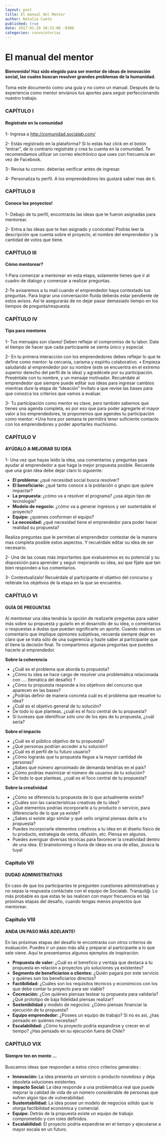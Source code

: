 ```yaml
---
layout: post
title: El manual del Mentor
author: Natalia Cueto
published: true
date: 2017-01-20 10:33:00 -0300
categories: convocatorias
---
```


# El manual del mentor

#### Bienvenido! Haz sido elegido para ser mentor de ideas de innovación social, las cuales buscan resolver grandes problemas de la humanidad.

Toma este documento como una guía y no como un manual. 
Después de tu experiencia como mentor envíanos tus aportes para seguir perfeccionando nuestro trabajo. 


### CAPÍTULO I
#### **Regístrate en la comunidad** 

1- Ingresa a http://comunidad.socialab.com/

2- Estás registrado en la plataforma?  Si lo estás haz click en el botón “entrar”, de lo contrario regístrate y crea tu cuenta en la comunidad. Te recomendamos utilizar un correo electrónico que uses con frecuencia en vez de Facebook. 

3- Revisa tu correo. deberías verificar antes de ingresar. 

4- Personaliza tu perfil. A los emprendedores les gustará saber mas de ti. 


### CAPÍTULO II
#### **Conoce los proyectos!** 

1- Debajo de tu perfil, encontrarás las ideas que te fueron asignadas para mentorear. 

2- Entra a las ideas que te han asignado y conócelas! Podrás leer la descripción que cuenta sobre el proyecto, el nombre del emprendedor y la cantidad de votos que tiene. 


### CAPÍTULO III
#### **Cómo mentorear?**

1-Para comenzar a mentorear en esta etapa, solamente tienes que ir al cuadro de dialogo y comenzar a realizar preguntas. 

2-Te avisaremos a tu mail cuando el emprendedor haya contestado tus preguntas. Para lograr una conversación fluida deberás estar pendiente de estos avisos. Así te asegurarás de no dejar pasar demasiado tiempo en los tiempos de pregunta/respuesta. 

### CAPÍTULO IV
#### **Tips para mentores**

1- Tus mensajes son claves! Deben reflejar el compromiso de tu labor. Date el tiempo de hacer que cada participante se sienta único y especial. 

2- En tu primera interacción con los emprendedores debes reflejar lo que te define como mentor: la cercanía, carisma y espíritu colaborativo. 
• Empieza saludando al emprendedor por su nombre (este se encuentra en el extremo superior derecho del perfil de la idea) y agradécele por su participación. 
Preséntate con tu nombre, y un mensaje motivador.
Recuérdale al emprendedor que siempre puede editar sus ideas para ingresar cambios mientras dure la etapa de “ideación”
Invítalo a que revise las bases para que conozca los criterios que vamos a evaluar.

3- Tu participación como mentor es clave, pero también sabemos que tienes una agenda completa, es por eso que para poder agregarle el mayor valor a los emprendedores, te proponemos que agendes tu participación como mentor:
*Una hora por semana te permitirá tener suficiente contacto con los emprendedores y poder aportarles muchísimo.


### CAPÍTULO V
#### **AYÚDALO A MEJORAR SU IDEA** 

1- Una vez que hayas leído la idea, usa comentarios y preguntas para ayudar al emprendedor a que haga la mejor propuesta posible.
Recuerda que una gran idea debe dejar claro lo siguiente:

- **El problema:** ¿qué necesidad social busca resolver?
- **El beneficiario:** ¿qué tanto conoce a la población o grupo que quiere impactar?
- **La propuesta:** ¿cómo va a resolver el programa? ¿usa algún tipo de tecnología?
- **Modelo de negocio:** ¿cómo va a generar ingresos y ser sustentable el proyecto?
- **Equipo:** ¿quienes conforman el equipo?
- **La necesidad:** ¿qué necesidad tiene el emprendedor para poder hacer realidad su propuesta?

Realiza preguntas que le permitan al emprendedor contestar de la manera mas completa posible estos aspectos. Y recuérdale editar su idea de ser necesario. 

2- Una de las cosas más importantes que evaluaremos es su potencial y su disposición para aprender y seguir mejorando su idea, así que fíjate que tan bien responden a tus comentarios.

3- Contextualízalo! Recuérdale al participante el objetivo del concurso y reitérale los objetivos de la etapa en la que se encuentra.


### CAPÍTULO VI
#### **GUÍA DE PREGUNTAS** 

Al mentorear una idea tendrás la opción de realizarle preguntas para saber más sobre su propuesta y guiarlo en el desarrollo de su idea, o comentarios o respuestas a dudas que puedan significarle un aporte.
Cuando realices un comentario que implique opiniones subjetivas, recuerda siempre dejar en claro que se trata sólo de una sugerencia y hazle saber al participante que él tiene la decisión final.
Te compartimos algunas preguntas que puedes hacerle al emprendedor.

**Sobre la coherencia**

- ¿Cuál es el problema que aborda tu propuesta?
- ¿Cómo tu idea se hace cargo de resolver una problemática relacionada con …. (temática del desafío) ?
- ¿Cómo tu propuesta responde a los objetivos del concurso que aparecen en las bases?
- ¿Podrías definir de manera concreta cuál es el problema que resuelve tu idea?
- ¿Cuál es el objetivo general de tu solución?
- De todo lo que planteas, ¿cuál es el foco central de tu propuesta?
- Si tuvieses que identificar sólo uno de los ejes de tu propuesta, ¿cuál sería?

**Sobre el impacto**

- ¿Cuál es el público objetivo de tu propuesta?
- ¿Qué personas podrían acceder a tu solución?
- ¿Cuál es el perfil de tu futuro usuario?
- ¿Cómo lograrás que tu propuesta llegue a la mayor cantidad de personas?
- ¿Sabes qué número aproximado de demanda tendrías en el país?
- ¿Cómo podrías maximizar el número de usuarios de tu solución?
- De todo lo que planteas, ¿cuál es el foco central de tu propuesta?

**Sobre la creatividad**

- ¿Cómo se diferencia tu propuesta de lo que actualmente existe?
- ¿Cuáles son las características creativas de tu idea?
- ¿Qué elementos podrías incorporarle a tu producto o servicio, para diferenciarlo de lo que ya existe?
- ¿Sabes si existe algo similar y qué sello original piensas darle a tu propuesta?
- Puedes incorporarle elementos creativos a tu idea en el diseño físico de tu producto, estrategia de venta, difusión, etc. Piensa en algunos.
- Puedes averiguar diversas técnicas para favorecer la creatividad dentro de una idea. El brainstorming o lluvia de ideas es una de ellas, ¡busca la tuya!


### Capitulo VII
#### **DUDAD ADMINISTRATIVAS**

En caso de que los participantes te pregunten cuestiones administrativas y no sepas la respuesta contáctate con el equipo de Socialab.
Tranquil@. Lo más probable es que estas te las realicen con mayor frecuencia en las próximas etapas del desafío, cuando tengas menos proyectos que mentorear.


### Capitulo VIII
#### **ANDA UN PASO MÁS ADELANTE!** 

En las próximas etapas del desafío te encontrarás con otros criterios de evaluación. Puedes ir un paso más allá y preparar al participante a lo que sele viene. Aquí te presentamos algunos ejemplos de inspiración:

* **Propuesta de valor:** ¿Cuál es el beneficio y ventaja que destaca a tu propuesta en relación a proyectos y/o soluciones ya existentes?
* **Segmento de beneficiarios o clientes:** ¿Quién pagará por este servicio y quiénes son los beneficiarios directos?
* **Factibilidad:** ¿Cuáles son los requisitos técnicos y económicos con los que debe contar tu proyecto para ser viable?
* **Cocreación:** ¿Con quiénes piensas testear tu propuesta para validarla? ¿Qué prototipo de baja fidelidad piensas realizar?
* **Sostenibilidad** y modelo de negocios: ¿Cómo piensas financiar la ejecución de tu propuesta?
* **Equipo emprendedor:** ¿Posees un equipo de trabajo? Si no es así, ¿has pensado en quiénes necesitas?
* **Escalabilidad:** ¿Cómo tu proyecto podría expandirse y crecer en el tiempo? ¿Has pensado en su ejecución fuera de Chile?


### CAPÍTULO VIX
#### **Siempre ten en mente ...**

Buscamos ideas que respondan a estos cinco criterios generales :
* **Innovación:** La idea presenta un servicio o producto novedoso y deja obsoleta soluciones existentes.
* **Impacto Social:** La idea responde a una problemática real que puede mejorar la calidad de vida de un número considerable de personas que sufren algún tipo de vulnerabilidad.
* **Sustentabilidad:** La idea posee un modelo de negocios sólido que le otorga factibilidad económica y comercial.
* **Equipo:** Detrás de la propuesta existe un equipo de trabajo comprometido y con roles definidos.
* **Escalabilidad:** El proyecto podría expandirse en el tiempo y ejecutarse a mayor escala en un futuro.
